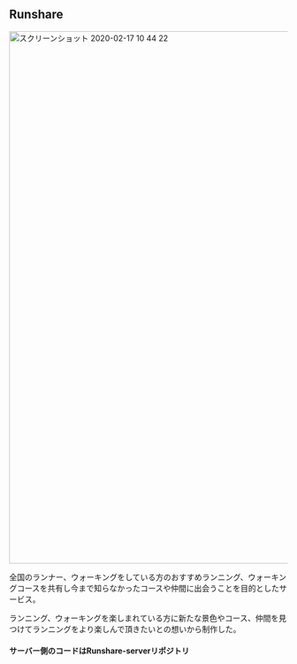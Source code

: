 
## Runshare
<img width="962" alt="スクリーンショット 2020-02-17 10 44 22" src="https://user-images.githubusercontent.com/52303699/74894776-4b044f80-53d3-11ea-8fde-79e6eef73e3c.png">

全国のランナー、ウォーキングをしている方のおすすめランニング、ウォーキングコースを共有し今まで知らなかったコースや仲間に出会うことを目的としたサービス。


ランニング、ウォーキングを楽しまれている方に新たな景色やコース、仲間を見つけてランニングをより楽しんで頂きたいとの想いから制作した。

<h4>サーバー側のコードはRunshare-serverリポジトリ</h4>


<!-- ### 環境構築

Server Side: Firebase</br>
Frontend: React(Redux)</br>
Docker

Email　test@test.jp　Pw 123456　でログインできます

イメージをビルド</br>
`docker-compose build`

依存ライブラリのインストール</br>
`docker-compose run —-rm node npm install`

 コンテナ起動</br>
 `docker-compose up`
 
 コンテナ停止</br>
 `docker-compose down`
 -->
